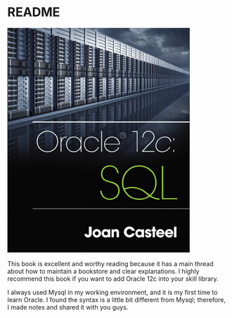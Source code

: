 # README
<img src="snapshot.png" alt="Screen Shot 2020-05-10 at 9.57.21 PM" style="zoom:50%;" />

This book is excellent and worthy reading because it has a main thread about how to maintain a bookstore and clear explanations.  I highly recommend this book if you want to add Oracle 12c into your skill library.

I always used Mysql in my working environment, and it is my first time to learn Oracle. I found the syntax is a little bit different from Mysql; therefore, I made notes and shared it with you guys.